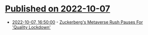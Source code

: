 # [Published on 2022-10-07](index.md)

* [2022-10-07, 16:50:00](https://tech.slashdot.org/story/22/10/07/1650208/zuckerbergs-metaverse-rush-pauses-for-quality-lockdown?utm_source=rss1.0mainlinkanon&utm_medium=feed) - [Zuckerberg's Metaverse Rush Pauses For 'Quality Lockdown'](https://tech.slashdot.org/story/22/10/07/1650208/zuckerbergs-metaverse-rush-pauses-for-quality-lockdown?utm_source=rss1.0mainlinkanon&utm_medium=feed)
